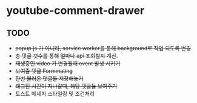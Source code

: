 # youtube-comment-drawer

## TODO
 - ~~popup.js 가 아니라, service worker를 통해 background로 작업 되도록 변경~~
 - ~~총 댓글 갯수를 통해 얼마나 api 조회할지 계산.~~
 - ~~재생중인 video 가 변경될때 event 발생 시키기~~
 - ~~보여줄 댓글 Formmating~~
 - ~~한번 불러온 댓글들 저장해놓기~~
 - ~~태그된 시간이 지나갈때, 해당 댓글들 보여주기~~
- 토스트 메세지 스타일링 및 조건처리